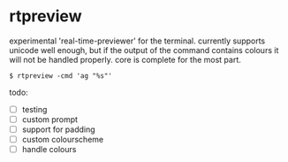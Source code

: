 # rtpreview

experimental 'real-time-previewer' for the terminal.
currently supports unicode well enough, but if the output of the command contains
colours it will not be handled properly.
core is complete for the most part.

    $ rtpreview -cmd 'ag "%s"'

todo:

 - [ ] testing
 - [ ] custom prompt
 - [ ] support for padding
 - [ ] custom colourscheme
 - [ ] handle colours
